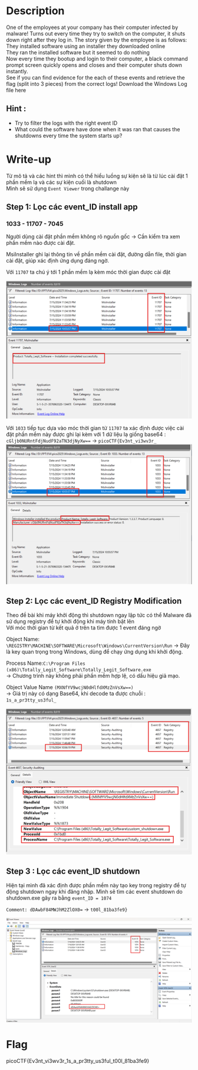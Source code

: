 
# Description

One of the employees at your company has their computer infected by malware! Turns out every time they try to switch on the computer, it shuts down right after they log in. The story given by the employee is as follows:  
They installed software using an installer they downloaded online    
They ran the installed software but it seemed to do nothing    
Now every time they bootup and login to their computer, a black command prompt screen quickly opens and closes and their computer shuts down instantly.  
See if you can find evidence for the each of these events and retrieve the flag (split into 3 pieces) from the correct logs!
Download the Windows Log file here  
## Hint :   
  - Try to filter the logs with the right event ID    
  - What could the software have done when it was ran that causes the shutdowns every time the system starts up?  

# Write-up

Từ mô tả và các hint thì mình có thể hiểu luồng sự kiện sẽ là từ lúc cài đặt 1 phần mềm lạ và các sự kiện cuối là shutdown  
Mình sẽ sử dụng `Event Viewer` trong challange này 

## Step 1: Lọc các event_ID install app

### 1033 - 11707 - 7045

Người dùng cài đặt phần mềm không rõ nguồn gốc → Cần kiểm tra xem phần mềm nào được cài đặt.  
  
MsiInstaller ghi lại thông tin về phần mềm cài đặt, đường dẫn file, thời gian cài đặt, giúp xác định ứng dụng đáng ngờ.   
  
Với `11707` ta chú ý tới 1 phần mềm lạ kèm móc thời gian được cài đặt 

![Image 1](image4.png)

Với `1033` tiếp tục dựa vào móc thời gian từ `11707` ta xác định được việc cài đặt phần mềm này được ghi lại kèm với 1 dữ liệu lạ giống base64 : `cGljb0NURntFdjNudF92aTN3djNyXw==` -> `picoCTF{Ev3nt_vi3wv3r_`  
![Image 2](image5.png)  

## Step 2: Lọc các event_ID Registry Modification

Theo đề bài khi máy khởi động thì shutdown ngay lập tức có thể Malware đã sử dụng registry để tự khởi động khi máy tính bật lên    
Với móc thời gian từ kết quả ở trên ta tìm được 1 event đáng ngờ   
  
Object Name: `\REGISTRY\MACHINE\SOFTWARE\Microsoft\Windows\CurrentVersion\Run`
-> Đây là key quan trọng trong Windows, dùng để chạy ứng dụng khi khởi động.  
  
Process Name:`C:\Program Files (x86)\Totally_Legit_Software\Totally_Legit_Software.exe`  
-> Chương trình này không phải phần mềm hợp lệ, có dấu hiệu giả mạo.  
  
Object Value Name `(MXNfYV9wcjN0dHlfdXMzZnVsXw==)`  
-> Giá trị này có dạng Base64, khi decode ta được chuỗi : `1s_a_pr3tty_us3ful_`

![Image 3](image6.png)  

## Step 3 : Lọc các event_ID shutdown

Hiện tại mình đã xác định được phần mềm này tạo key trong registry để tự động shutdown ngay khi đăng nhập. Mình sẽ tìm các event shutdown do shutdown.exe gây ra bằng `event_ID = 1074`  

`Comment: dDAwbF84MWJhM2ZlOX0=`  ->   `t00l_81ba3fe9}` 

![Image 3](image2.png)
# Flag
picoCTF{Ev3nt_vi3wv3r_1s_a_pr3tty_us3ful_t00l_81ba3fe9}



